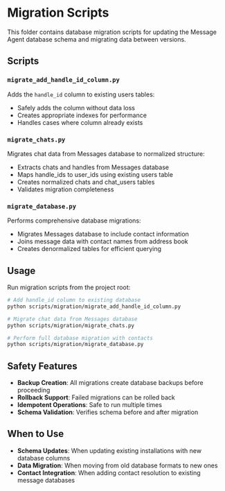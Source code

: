 # Migration Scripts

This folder contains database migration scripts for updating the Message Agent database schema and migrating data between versions.

## Scripts

### `migrate_add_handle_id_column.py`
Adds the `handle_id` column to existing users tables:
- Safely adds the column without data loss
- Creates appropriate indexes for performance
- Handles cases where column already exists

### `migrate_chats.py`
Migrates chat data from Messages database to normalized structure:
- Extracts chats and handles from Messages database
- Maps handle_ids to user_ids using existing users table
- Creates normalized chats and chat_users tables
- Validates migration completeness

### `migrate_database.py`
Performs comprehensive database migrations:
- Migrates Messages database to include contact information
- Joins message data with contact names from address book
- Creates denormalized tables for efficient querying

## Usage

Run migration scripts from the project root:

```bash
# Add handle_id column to existing database
python scripts/migration/migrate_add_handle_id_column.py

# Migrate chat data from Messages database
python scripts/migration/migrate_chats.py

# Perform full database migration with contacts
python scripts/migration/migrate_database.py
```

## Safety Features

- **Backup Creation**: All migrations create database backups before proceeding
- **Rollback Support**: Failed migrations can be rolled back
- **Idempotent Operations**: Safe to run multiple times
- **Schema Validation**: Verifies schema before and after migration

## When to Use

- **Schema Updates**: When updating existing installations with new database columns
- **Data Migration**: When moving from old database formats to new ones
- **Contact Integration**: When adding contact resolution to existing message databases